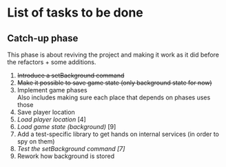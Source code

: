 # List of tasks to be done

## Catch-up phase

This phase is about reviving the project and making it work as it did before the refactors + some additions.

1. ~~Introduce a setBackground command~~
2. ~~Make it possible to save game state (only background state for now)~~
3. Implement game phases  
   Also includes making sure each place that depends on phases uses those
4. Save player location
5. _Load player location_ \[4\]
6. _Load game state (background)_ \[9\]
7. Add a test-specific library to get hands on internal services (in order to spy on them)
8. _Test the setBackground command \[7\]_
9. Rework how background is stored